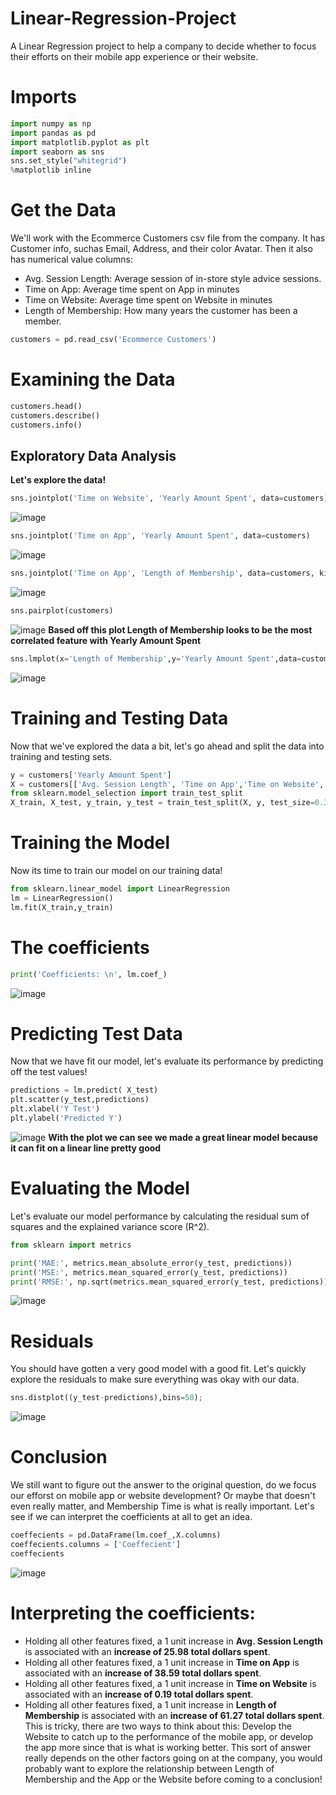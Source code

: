 # Linear-Regression-Project
A Linear Regression project to help a company to decide whether to focus their efforts on their mobile app experience or their website.
# Imports
```python
import numpy as np
import pandas as pd
import matplotlib.pyplot as plt
import seaborn as sns
sns.set_style("whitegrid")
%matplotlib inline
```
# Get the Data

We'll work with the Ecommerce Customers csv file from the company. It has Customer info, suchas Email, Address, and their color Avatar. Then it also has numerical value columns:

* Avg. Session Length: Average session of in-store style advice sessions.
* Time on App: Average time spent on App in minutes
* Time on Website: Average time spent on Website in minutes
* Length of Membership: How many years the customer has been a member.
```python
customers = pd.read_csv('Ecommerce Customers')
```
# Examining the Data
```python
customers.head()
customers.describe()
customers.info()
```
## Exploratory Data Analysis

**Let's explore the data!**
```python
sns.jointplot('Time on Website', 'Yearly Amount Spent', data=customers)
```
![image](https://raw.githubusercontent.com/yash-kh/Linear-Regression-Project/master/Plots/TOM-YAS.png)
```python
sns.jointplot('Time on App', 'Yearly Amount Spent', data=customers)
```
![image](https://github.com/yash-kh/Linear-Regression-Project/blob/master/Plots/2.png?raw=true)
```python
sns.jointplot('Time on App', 'Length of Membership', data=customers, kind='hex')
```
![image](https://github.com/yash-kh/Linear-Regression-Project/blob/master/Plots/3.png?raw=true)
```python
sns.pairplot(customers)
```
![image](https://github.com/yash-kh/Linear-Regression-Project/blob/master/Plots/4.png?raw=true)
 **Based off this plot Length of Membership looks to be the most correlated feature with Yearly Amount Spent**
 ```python
 sns.lmplot(x='Length of Membership',y='Yearly Amount Spent',data=customers)
 ```
 ![image](https://github.com/yash-kh/Linear-Regression-Project/blob/master/Plots/5.png?raw=true)
 # Training and Testing Data

Now that we've explored the data a bit, let's go ahead and split the data into training and testing sets.
```python
y = customers['Yearly Amount Spent']
X = customers[['Avg. Session Length', 'Time on App','Time on Website', 'Length of Membership']]
from sklearn.model_selection import train_test_split
X_train, X_test, y_train, y_test = train_test_split(X, y, test_size=0.3, random_state=101)
```
# Training the Model

Now its time to train our model on our training data!
```python
from sklearn.linear_model import LinearRegression
lm = LinearRegression()
lm.fit(X_train,y_train)
```
# The coefficients
```python
print('Coefficients: \n', lm.coef_)
```
![image](https://media.sproutsocial.com/uploads/2017/02/10x-featured-social-media-image-size.png)
# Predicting Test Data
Now that we have fit our model, let's evaluate its performance by predicting off the test values!
```python
predictions = lm.predict( X_test)
plt.scatter(y_test,predictions)
plt.xlabel('Y Test')
plt.ylabel('Predicted Y')
```
![image](https://github.com/yash-kh/Linear-Regression-Project/blob/master/Plots/6.png?raw=true)
 **With the plot we can see we made a great linear model because it can fit on a linear line pretty good**
 # Evaluating the Model

Let's evaluate our model performance by calculating the residual sum of squares and the explained variance score (R^2).
```python
from sklearn import metrics

print('MAE:', metrics.mean_absolute_error(y_test, predictions))
print('MSE:', metrics.mean_squared_error(y_test, predictions))
print('RMSE:', np.sqrt(metrics.mean_squared_error(y_test, predictions)))
```
![image](https://media.sproutsocial.com/uploads/2017/02/10x-featured-social-media-image-size.png)
# Residuals

You should have gotten a very good model with a good fit. Let's quickly explore the residuals to make sure everything was okay with our data. 
```python
sns.distplot((y_test-predictions),bins=50);
```
![image](https://github.com/yash-kh/Linear-Regression-Project/blob/master/Plots/7.png?raw=true)
# Conclusion
We still want to figure out the answer to the original question, do we focus our efforst on mobile app or website development? Or maybe that doesn't even really matter, and Membership Time is what is really important.  Let's see if we can interpret the coefficients at all to get an idea.
```python
coeffecients = pd.DataFrame(lm.coef_,X.columns)
coeffecients.columns = ['Coeffecient']
coeffecients
```
![image](https://media.sproutsocial.com/uploads/2017/02/10x-featured-social-media-image-size.png)
# Interpreting the coefficients:

- Holding all other features fixed, a 1 unit increase in **Avg. Session Length** is associated with an **increase of 25.98 total dollars spent**.
- Holding all other features fixed, a 1 unit increase in **Time on App** is associated with an **increase of 38.59 total dollars spent**.
- Holding all other features fixed, a 1 unit increase in **Time on Website** is associated with an **increase of 0.19 total dollars spent**.
- Holding all other features fixed, a 1 unit increase in **Length of Membership** is associated with an **increase of 61.27 total dollars spent**.
This is tricky, there are two ways to think about this: Develop the Website to catch up to the performance of the mobile app, or develop the app more since that is what is working better. This sort of answer really depends on the other factors going on at the company, you would probably want to explore the relationship between Length of Membership and the App or the Website before coming to a conclusion!
